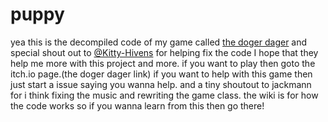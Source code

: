 # puppy
 yea this is the decompiled code of my game called <a href="https://puppylover20121031.itch.io/thedodger">the doger dager</a> and special shout out to <a href="https://github.com/Kitty-Hivens">@Kitty-Hivens</a> for helping fix the code I hope that they help me more with this project and more. if you want to play then goto the itch.io page.(the doger dager link) if you want to help with this game then just start a issue saying you wanna help. and a tiny shoutout to jackmann for i think fixing the music and rewriting the game class. 
 the wiki is for how the code works so if you wanna learn from this then go there!


 
